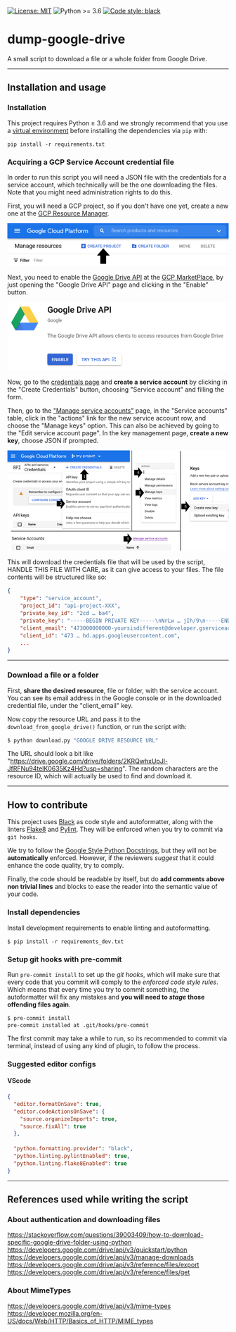 [![License: MIT](https://img.shields.io/badge/License-MIT-informational)](https://github.com/tales-aparecida/dump-google-drive/blob/main/LICENSE)
![Python >= 3.6](https://img.shields.io/badge/Python-≥3.6-informational.svg)
[![Code style: black](https://img.shields.io/badge/Code%20Style-Black-000000.svg)](https://github.com/psf/black)

# dump-google-drive

A small script to download a file or a whole folder from Google Drive.

---

## Installation and usage

### Installation

This project requires Python ≥ 3.6 and we strongly recommend that you use a [virtual environment](https://docs.python.org/3/library/venv.html) before installing the dependencies via `pip` with:

```
pip install -r requirements.txt
```

### Acquiring a GCP Service Account credential file

In order to run this script you will need a JSON file with the credentials for a service account, which technically will be the one downloading the files.
Note that you might need administration rights to do this.

First, you will need a GCP project, so if you don't have one yet, create a new one at the [GCP Resource Manager](https://console.developers.google.com/project).

<img alt="Create a project at Google Cloud Platform" src="docs/readme-create-project.png"/>

Next, you need to enable the [Google Drive API](https://console.cloud.google.com/marketplace/product/google/drive.googleapis.com) at the [GCP MarketPlace](https://console.cloud.google.com/marketplace/), by just opening the "Google Drive API" page and clicking in the "Enable" button.

<img alt="Click in the 'Enable' button in the 'Google Drive API' page" src="docs/readme-google-drive-api.png"/>

Now, go to the [credentials page](https://console.cloud.google.com/apis/credentials) and **create a service account** by clicking in the "Create Credentials" button, choosing "Service account" and filling the form.

Then, go to the ["Manage service accounts"](https://console.cloud.google.com/iam-admin/serviceaccounts) page, in the "Service accounts" table, click in the "actions" link for the new service account row, and choose the "Manage keys" option. This can also be achieved by going to the "Edit service account page". In the key management page, **create a new key**, choose JSON if prompted.

<img alt="Create a service account, then create and download a new key" src="docs/readme-create-credentials.png"/>

This will download the credentials file that will be used by the script, HANDLE THIS FILE WITH CARE, as it can give access to your files. The file contents will be structured like so:

```json
{
    "type": "service_account",
    "project_id": "api-project-XXX",
    "private_key_id": "2cd … ba4",
    "private_key": "-----BEGIN PRIVATE KEY-----\nNrLw … jIh/9\n-----END PRIVATE KEY-----\n",
    "client_email": "473000000000-yoursisdifferent@developer.gserviceaccount.com",
    "client_id": "473 … hd.apps.googleusercontent.com",
    ...
}
```

---

### Download a file or a folder

First, **share the desired resource**, file or folder, with the service account. You can see its email address in the Google console or in the downloaded credential file, under the "client_email" key.

Now copy the resource URL and pass it to the `download_from_google_drive()` function, or run the script with:

```sh
$ python download.py "GOOGLE DRIVE RESOURCE URL"
```

The URL should look a bit like "https://drive.google.com/drive/folders/2KRQwhxUpJl-JfRFNu94telK0635Kz4Hd?usp=sharing". The random characters are the resource ID, which will actually be used to find and download it.

---

## How to contribute

This project uses [Black](https://github.com/psf/black) as code style and autoformatter, along with the linters [Flake8](https://github.com/PyCQA/flake8) and [Pylint](https://github.com/PyCQA/pylint/). They will be enforced when you try to commit via `git hooks`.

We try to follow the [Google Style Python Docstrings](https://sphinxcontrib-napoleon.readthedocs.io/en/latest/example_google.html), but they will not be **automatically** enforced. However, if the reviewers _suggest_ that it could enhance the code quality, try to comply.

Finally, the code should be readable by itself, but do **add comments above non trivial lines** and blocks to ease the reader into the semantic value of your code.

### Install dependencies

Install development requirements to enable linting and autoformatting.

```
$ pip install -r requirements_dev.txt
```

### Setup git hooks with pre-commit

Run `pre-commit install` to set up the _git hooks_, which will make sure that every code that you commit will comply to the _enforced code style rules_. Which means that every time you try to commit something, the autoformatter will fix any mistakes and **you will need to _stage_ those offending files again**.

```
$ pre-commit install
pre-commit installed at .git/hooks/pre-commit
```

The first commit may take a while to run, so its recommended to commit via terminal, instead of using any kind of plugin, to follow the process.

### Suggested editor configs

#### VScode

```json
{
  "editor.formatOnSave": true,
  "editor.codeActionsOnSave": {
    "source.organizeImports": true,
    "source.fixAll": true
  },

  "python.formatting.provider": "black",
  "python.linting.pylintEnabled": true,
  "python.linting.flake8Enabled": true
}
```

---

## References used while writing the script

### About authentication and downloading files

https://stackoverflow.com/questions/39003409/how-to-download-specific-google-drive-folder-using-python
https://developers.google.com/drive/api/v3/quickstart/python
https://developers.google.com/drive/api/v3/manage-downloads
https://developers.google.com/drive/api/v3/reference/files/export
https://developers.google.com/drive/api/v3/reference/files/get

### About MimeTypes

https://developers.google.com/drive/api/v3/mime-types
https://developer.mozilla.org/en-US/docs/Web/HTTP/Basics_of_HTTP/MIME_types
